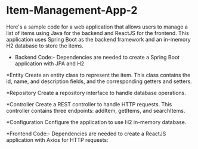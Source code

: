 # Item-Management-App-2

Here's a sample code for a web application that allows users to manage a list of items using Java for the backend and ReactJS for the frontend. This application uses Spring Boot as the backend framework and an in-memory H2 database to store the items.

* Backend Code:-
Dependencies are needed to create a Spring Boot application with JPA and H2

*Entity
Create an entity class to represent the item. This class contains the id, name, and description fields, and the corresponding getters and setters.

*Repository
Create a repository interface to handle database operations.

*Controller
Create a REST controller to handle HTTP requests. This controller contains three endpoints: addItem, getItems, and searchItems.

*Configuration
Configure the application to use H2 in-memory database.

*Frontend Code:-
Dependencies are needed to create a ReactJS application with Axios for HTTP requests:
